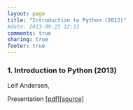 ```yaml
---
layout: page
title: "Introduction to Python (2013)"
#date: 2013-09-25 12:13
comments: true
sharing: true
footer: true
---
```


### 1. Introduction to Python (2013)

Leif Andersen,

Presentation [[pdf](/presentations/python2013/python2013.pdf)][[source](https://github.com/LeifAndersen/PythonLecture2013)]
